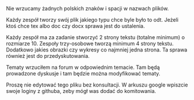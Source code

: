 Nie wrzucamy żadnych polskich znaków i spacji w nazwach plików.

Każdy zespół tworzy swój plik jakiego typu chce byle było to odt.
Jeżeli ktoś chce tex albo doc czy docx sprawa jest do ustalenia.

Każdy zespół ma za zadanie stworzyć 2 strony tekstu (totalne minimum) o rozmiarze 10.
Zespoły trzy-osobowe tworzą minimum 4 strony tekstu.
Dodatkowo jakies obrazki czy wykresy co najmniej jedna strona.
Ta sprawa również jest do przedyskutowania.

Tematy wrzuciłem na forum w odpowiednim temacie. Tam będą prowadzone dyskusje
i tam będzie można modyfikować tematy.

Proszę nie edytować tego pliku bez konsultacji.
W arkuszu google wpiszcie swoje loginy z githuba, zeby mógł was dodać do komitowania.
